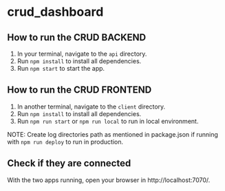 # crud_dashboard

## How to run the CRUD BACKEND
1. In your terminal, navigate to the `api` directory.
2. Run `npm install` to install all dependencies.
3. Run `npm start` to start the app.


## How to run the CRUD FRONTEND
1. In another terminal, navigate to the `client` directory.
2. Run `npm install` to install all dependencies.
3. Run `npm run start` or `npm run local` to run in local environment. 

NOTE: Create log directories path as mentioned in package.json if running with `npm run deploy` to run in production.


## Check if they are connected
With the two apps running, open your browser in http://localhost:7070/.



